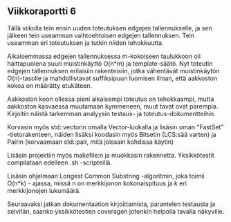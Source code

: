 ## Viikkoraportti 6

Tällä viikolla tein ensin uuden toteutuksen edgejen tallennukselle, ja sen
jälkeen tein useamman vaihtoehtoisen edgejen tallennuksen. Tein useamman
eri toteutuksen ja tutkin niiden tehokkuutta.

Aikaisemmassa edgejen tallennuksessa m-kokoiseen taulukkoon oli haittapuolena
suuri muistinkäyttö O(n*m) ja template-säätö. Nyt toteutin edgejen tallennuksen
erilaisiin rakenteisiin, jotka vähentävät muistinkäytön O(n)-tasolle ja mahdollistavat
suffiksipuun luomisen ilman, että aakkoston kokoa on määrätty etukäteen.

Aakkoston koon ollessa pieni aikaisempi toteutus on tehokkaampi, mutta aakkoston kasvaessa
muutamaan kymmeneen, muut tavat ovat parempia. Kirjoitin näistä tarkemman analyysin testaus-
ja toteutus-dokumentteihin.

Korvasin myös std::vectorin omalla Vector-luokalla ja lisäsin oman "FastSet" -tietorakenteen,
näiden lisäksi koodasin myös Bitsetin (LCS:sää varten) ja Pairin (korvaamaan std::pair, mitä
joissain kohdissa käytin)

Lisäsin projektiin myös makefile:n ja muokkasin rakennetta. Yksikkötestit compilataan
edelleen .sh -scripteillä.

Lisäsin ohjelmaan Longest Common Substring -algoritmin, joka toimii O(n*k) - ajassa, missä
n on merkkijonon kokonaispituus ja k eri merkkijonojen lukumäärä.

Seuraavaksi jatkan dokumentaation kirjoittamista, parantelen testausta ja selvitän, saanko
yksikkötestien coveragen jotenkin helpolla tavalla näkyville.